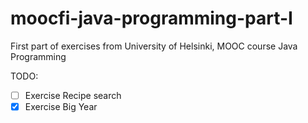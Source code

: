 # moocfi-java-programming-part-I
First part of exercises from University of Helsinki, MOOC course Java Programming

TODO:
- [ ] Exercise Recipe search
- [X] Exercise Big Year
